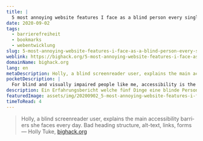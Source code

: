 ```yaml
---
title: |
  5 most annoying website features I face as a blind person every single day
date: 2020-09-02
tags:
  - barrierefreiheit
  - bookmarks
  - webentwicklung
slug: 5-most-annoying-website-features-i-face-as-a-blind-person-every-single-day
weblink: https://bighack.org/5-most-annoying-website-features-i-face-as-a-blind-screen-reader-user-accessibility/
domainName: bighack.org
lang: en
metaDescription: Holly, a blind screenreader user, explains the main accessibility barriers she faces every day. Bad heading structure, alt-text, links, forms
pocketDescription: |
  For blind and visually impaired people like me, accessibility is the difference between us being able to use a website and clicking off it.  How screen readers work Screen readers allow blind and visually impaired people to use computers, phones and tablets independently.
description: Ein Erfahrungsbericht welche fünf Dinge eine blinde Person beim Besuch einer Website am meisten stören.
featuredImage: assets/img/20200902_5-most-annoying-website-features-i-face-as-a-blind-person-every-single-day.png
timeToRead: 4
---
```

<blockquote lang="en">Holly, a blind screenreader user, explains the main accessibility barriers she faces every day. Bad heading structure, alt-text, links, forms
<footer>— Holly Tuke, <a href="https://bighack.org/5-most-annoying-website-features-i-face-as-a-blind-screen-reader-user-accessibility/">bighack.org</a></footer></blockquote>